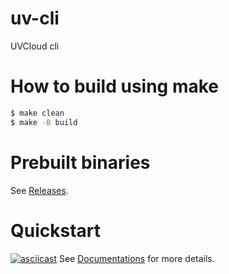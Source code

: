 # uv-cli
UVCloud cli 

# How to build using make
```sh
$ make clean
$ make -B build
```
# Prebuilt binaries
See [Releases](https://github.com/uvcloud/uv-cli/releases).

# Quickstart
[![asciicast](https://asciinema.org/a/193296.png)](https://asciinema.org/a/193296)
See [Documentations](http://docs.uvcloud.ir/quickstart/cli/) for more details.

